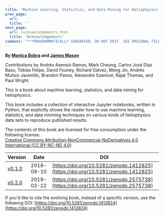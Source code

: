 ```yaml
---
title: 'Machine Learning, Statistics, and Data Mining for Heliophysics'
prev_page:
  url: 
  title: ''
next_page:
  url: /acknowledgements.html
  title: 'Acknowledgements'
comment: "***PROGRAMMATICALLY GENERATED, DO NOT EDIT. SEE ORIGINAL FILES IN /content***"
---
```

**By [Monica Bobra](https://web.stanford.edu/~mbobra/) and [James Mason](http://jamespaulmason.strikingly.com/)**

Contributions by Andrés Asensio Ramos, Mark Cheung, Carlos José Díaz Baso, Tobías Felipe, David Fouhey, Richard Galvez, Meng Jin, Andrés Muñoz-Jaramillo, Brandon Panos, Alexandre Szenicer, Rajat Thomas, and Paul Wright.

This is a book about machine learning, statistics, and data mining for heliophysics.

This book includes a collection of interactive Jupyter notebooks, written in Python, that explicitly shows the reader how to use machine learning, statistics, and data minining techniques on various kinds of heliophysics data sets to reproduce published results. 

The contents of this book are licensed for free consumption under the following license:  
[Creative Commons Attribution-NonCommercial-NoDerivatives 4.0 International (CC BY-NC-ND 4.0)](https://creativecommons.org/licenses/by-nc-nd/4.0/)

|Version|Date|DOI|
|-------|----|---|
| [v0.1.0](https://github.com/HelioML/HelioML/releases/tag/v0.1.0) | 2018-09-10 | [https://doi.org/10.5281/zenodo.1412825](https://doi.org/10.5281/zenodo.1412825) |
| [v0.2.0](https://github.com/HelioML/HelioML/releases/tag/v0.2.0) | 2019-02-22 | [https://doi.org/10.5281/zenodo.2575738](https://doi.org/10.5281/zenodo.2575738) |

If you'd like to cite the evolving book, instead of a specific version, use the following DOI: [https://doi.org/10.5281/zenodo.1412824](https://doi.org/10.5281/zenodo.1412824).
